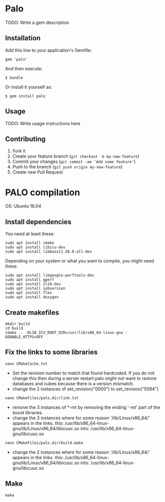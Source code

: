 # Palo

TODO: Write a gem description

## Installation

Add this line to your application's Gemfile:

    gem 'palo'

And then execute:

    $ bundle

Or install it yourself as:

    $ gem install palo

## Usage

TODO: Write usage instructions here

## Contributing

1. Fork it
2. Create your feature branch (`git checkout -b my-new-feature`)
3. Commit your changes (`git commit -am 'Add some feature'`)
4. Push to the branch (`git push origin my-new-feature`)
5. Create new Pull Request


# PALO compilation

OS: Ubuntu 16.04

## Install dependencies

You need at least these:

```shell
sudo apt install cmake
sudo apt install libicu-dev
sudo apt install libboost1.58.0-all-dev
```

Depending on your system or what you want to compile, you might need these.

```shell
sudo apt install libgoogle-perftools-dev
sudo apt install gperf
sudo apt install zlib-dev
sudo apt install subversion
sudo apt install flex
sudo apt install doxygen
```

## Create makefiles

```shell
mkdir build
cd build
cmake .. -DLIB_ICU_ROOT_DIR=/usr/lib/x86_64-linux-gnu -DENABLE_HTTPS=OFF
```

## Fix the links to some libraries

```shell
nano CMakeCache.txt
```

* Set the revision number to match that found hardcoded. If you do not change this then during a server restart palo might not want to restore databases and cubes because there is a version mismatch.
* change the 2 instances of set_revision("0000") to set_revision("5594")

```shell
nano CMakeFiles/palo.dir/link.txt
```

* remove the 3 instances of *-mt by removing the ending '-mt' part of the boost libraries.
* change the 3 instances where for some reason '/lib/Linux/x86_64/' appears in the links.
  this: /usr/lib/x86_64-linux-gnu/lib/Linux/x86_64/libicuuc.so
  into: /usr/lib/x86_64-linux-gnu/libicuuc.so

```shell
nano CMakeFiles/palo.dir/build.make
```

* change the 2 instances where for some reason '/lib/Linux/x86_64/' appears in the links.
  this: /usr/lib/x86_64-linux-gnu/lib/Linux/x86_64/libicuuc.so
  into: /usr/lib/x86_64-linux-gnu/libicuuc.so

## Make

```shell
make
```
